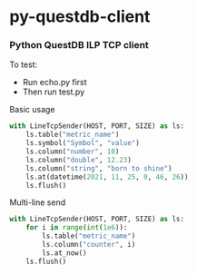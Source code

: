 # py-questdb-client

### Python QuestDB ILP TCP client

To test:
- Run echo.py first
- Then run test.py

Basic usage

```py
with LineTcpSender(HOST, PORT, SIZE) as ls:
    ls.table("metric_name")
    ls.symbol("Symbol", "value")
    ls.column("number", 10)
    ls.column("double", 12.23)
    ls.column("string", "born to shine")
    ls.at(datetime(2021, 11, 25, 0, 46, 26))
    ls.flush()
```

Multi-line send

```py
with LineTcpSender(HOST, PORT, SIZE) as ls:
    for i in range(int(1e6)):
        ls.table("metric_name")
        ls.column("counter", i)
        ls.at_now()
    ls.flush()
```
